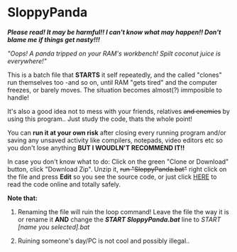 # SloppyPanda
***Please read! It may be harmful!! I can't know what may happen!! Don't blame me if things get nasty!!!***

*"Oops! A panda tripped on your RAM's workbench! Spilt coconut juice is everywhere!"*

This is a batch file that **STARTS** it self repeatedly, and the called "clones" run themselves too -and so on, until RAM "gets tired" and the computer freezes, or barely moves. The situation becomes almost(?) immposible to handle!

It's also a good idea not to mess with your friends, relatives ~~and enemies~~ by using this program.. Just study the code, thats the whole point!

You can **run it at your own risk** after closing every running program and/or saving any unsaved activity like compilers, notepads, video editors etc so you don't lose anything **BUT I WOUDLN'T RECOMMEND IT!!**

In case you don't know what to do: Click on the green "Clone or Download" button, click "Download Zip". Unzip it, ~~run "SloppyPanda.bat"~~  right click on the file and press **Edit** so you see the source code, or just click [HERE](https://github.com/creatorpanda/SloppyPanda/blob/master/SloppyPanda.bat) to read the code online and totally safely.

**Note that:**

1) Renaming the file will ruin the loop command! Leave the file the way it is or rename it **AND** change the 
***START SloppyPanda.bat*** line to 
*START [name you selected].bat*

2) Ruining someone's day/PC is not cool and possibly illegal..
